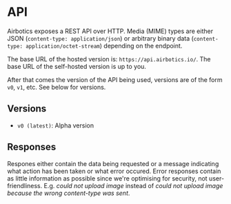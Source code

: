 # API

Airbotics exposes a REST API over HTTP. Media (MIME) types are either JSON (`content-type: application/json`) or arbitrary binary data (`content-type: application/octet-stream`) depending on the endpoint.

The base URL of the hosted version is: `https://api.airbotics.io/`. The base URL of the self-hosted version is up to you.

After that comes the version of the API being used, versions are of the form `v0`, `v1`, etc. See below for versions.

## Versions

- `v0 (latest)`: Alpha version


## Responses

Respones either contain the data being requested or a message indicating what action has been taken or what error occured. Error responses contain as little information as possible since we're optimising for security, not user-friendliness. E.g. _could not upload image_ instead of _could not upload image because the wrong content-type was sent_.

